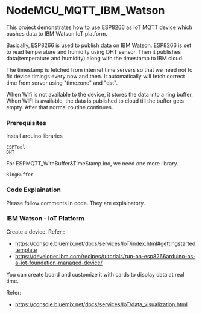 # NodeMCU_MQTT_IBM_Watson

This project demonstrates how to use ESP8266 as IoT MQTT device which pushes data to IBM Watson IoT platform.

Basically, ESP8266 is used to publish data on IBM Watson. ESP8266 is set to read temperature and humidity using DHT sensor. Then it publishes data(temperature and humidity) along with the timestamp to IBM cloud.

The timestamp is fetched from internet time servers so that we need not to fix device timings every now and then. It automatically will fetch correct time from server using "timezone" and "dst".

When Wifi is not available to the device, it stores the data into a ring buffer. When WIFI is available, the data is published to cloud till the buffer gets empty. After that normal routine continues.


### Prerequisites

Install arduino libraries 

```
ESPTool
DHT
```

For ESPMQTT_WithBuffer&TimeStamp.ino, we need one more library.

```
RingBuffer
```

### Code Explaination

Please follow comments in code. They are explainatory.

### IBM Watson - IoT Platform

Create a device.
Refer :
* https://console.bluemix.net/docs/services/IoT/index.html#gettingstartedtemplate
* https://developer.ibm.com/recipes/tutorials/run-an-esp8266arduino-as-a-iot-foundation-managed-device/

You can create board and customize it with cards to display data at real time.

Refer:
* https://console.bluemix.net/docs/services/IoT/data_visualization.html



